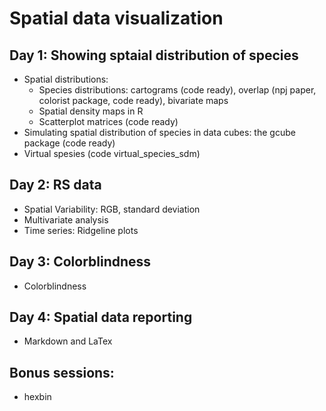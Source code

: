 # Spatial data visualization 

## Day 1: Showing sptaial distribution of species
+ Spatial distributions:
   + Species distributions: cartograms (code ready), overlap (npj paper, colorist package, code ready), bivariate maps
   + Spatial density maps in R
   + Scatterplot matrices (code ready)
+ Simulating spatial distribution of species in data cubes: the gcube package (code ready)
+ Virtual spesies (code virtual_species_sdm)

## Day 2: RS data
+ Spatial Variability: RGB, standard deviation 
+ Multivariate analysis
+ Time series: Ridgeline plots

## Day 3: Colorblindness
+ Colorblindness

## Day 4: Spatial data reporting
+ Markdown and LaTex

## Bonus sessions:
+ hexbin
